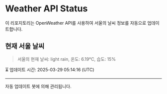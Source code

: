 
# Weather API Status

이 리포지토리는 OpenWeather API를 사용하여 서울의 날씨 정보를 자동으로 업데이트합니다.

## 현재 서울 날씨
> 서울의 현재 날씨: light rain, 온도: 6.19°C, 습도: 15%

⏳ 업데이트 시간: 2025-03-29 05:14:16 (UTC)

---
자동 업데이트 봇에 의해 관리됩니다.

